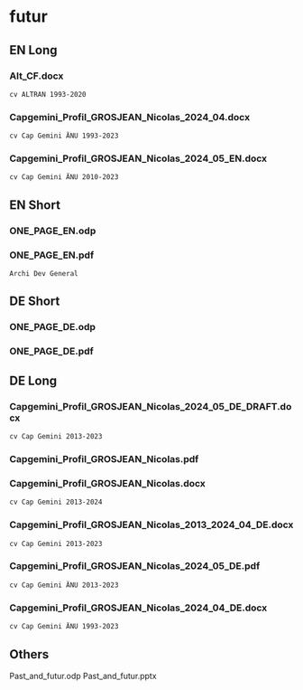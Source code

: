 # futur
## EN Long
### Alt_CF.docx
    cv ALTRAN 1993-2020

### Capgemini_Profil_GROSJEAN_Nicolas_2024_04.docx
    cv Cap Gemini ÄNU 1993-2023

### Capgemini_Profil_GROSJEAN_Nicolas_2024_05_EN.docx
    cv Cap Gemini ÄNU 2010-2023

## EN Short
### ONE_PAGE_EN.odp
### ONE_PAGE_EN.pdf
    Archi Dev General

## DE Short
### ONE_PAGE_DE.odp
### ONE_PAGE_DE.pdf

## DE Long
### Capgemini_Profil_GROSJEAN_Nicolas_2024_05_DE_DRAFT.docx
    cv Cap Gemini 2013-2023

### Capgemini_Profil_GROSJEAN_Nicolas.pdf
### Capgemini_Profil_GROSJEAN_Nicolas.docx
    cv Cap Gemini 2013-2024

### Capgemini_Profil_GROSJEAN_Nicolas_2013_2024_04_DE.docx
    cv Cap Gemini 2013-2023

### Capgemini_Profil_GROSJEAN_Nicolas_2024_05_DE.pdf
    cv Cap Gemini ÄNU 2013-2023

### Capgemini_Profil_GROSJEAN_Nicolas_2024_04_DE.docx
    cv Cap Gemini ÄNU 1993-2023

## Others
Past_and_futur.odp
Past_and_futur.pptx


